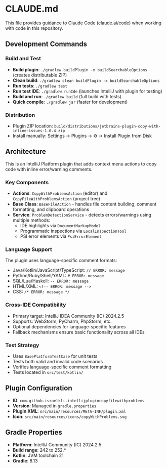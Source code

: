 # CLAUDE.md

This file provides guidance to Claude Code (claude.ai/code) when working with code in this repository.

## Development Commands

### Build and Test
- **Build plugin**: `./gradlew buildPlugin -x buildSearchableOptions` (creates distributable ZIP)
- **Clean build**: `./gradlew clean buildPlugin -x buildSearchableOptions`
- **Run tests**: `./gradlew test`
- **Run test IDE**: `./gradlew runIde` (launches IntelliJ with plugin for testing)
- **Build and run**: `./gradlew build` (full build with tests)
- **Quick compile**: `./gradlew jar` (faster for development)

### Distribution
- Plugin ZIP location: `build/distributions/jetbrains-plugin-copy-with-inline-issues-1.0.4.zip`
- Install manually: Settings → Plugins → ⚙️ → Install Plugin from Disk

## Architecture

This is an IntelliJ Platform plugin that adds context menu actions to copy code with inline error/warning comments.

### Key Components
- **Actions**: `CopyWithProblemsAction` (editor) and `CopyFileWithProblemsAction` (project tree)
- **Base Class**: `BaseFileAction` - handles file content building, comment formatting, and clipboard operations
- **Service**: `ProblemDetectionService` - detects errors/warnings using multiple methods:
  - IDE highlights via `DocumentMarkupModel`
  - Programmatic inspections via `LocalInspectionTool`
  - PSI error elements via `PsiErrorElement`

### Language Support
The plugin uses language-specific comment formats:
- Java/Kotlin/JavaScript/TypeScript: `// ERROR: message`
- Python/Ruby/Shell/YAML: `# ERROR: message`
- SQL/Lua/Haskell: `-- ERROR: message`
- HTML/XML: `<!-- ERROR: message -->`
- CSS: `/* ERROR: message */`

### Cross-IDE Compatibility
- Primary target: IntelliJ IDEA Community (IC) 2024.2.5
- Supports: WebStorm, PyCharm, PhpStorm, etc.
- Optional dependencies for language-specific features
- Fallback mechanisms ensure basic functionality across all IDEs

### Test Strategy
- Uses `BasePlatformTestCase` for unit tests
- Tests both valid and invalid code scenarios
- Verifies language-specific comment formatting
- Tests located in `src/test/kotlin/`

## Plugin Configuration
- **ID**: `com.github.israelkli.intellijplugincopyfilewithproblems`
- **Version**: Managed in `gradle.properties`
- **Plugin XML**: `src/main/resources/META-INF/plugin.xml`
- **Icon**: `src/main/resources/icons/copyWithProblems.svg`

## Gradle Properties
- **Platform**: IntelliJ Community (IC) 2024.2.5
- **Build range**: 242 to 252.*
- **Kotlin**: JVM toolchain 21
- **Gradle**: 8.13